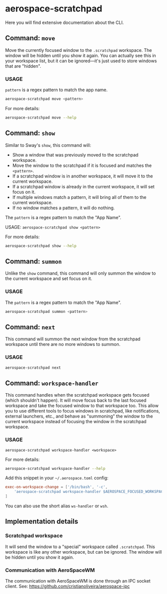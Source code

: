 # aerospace-scratchpad

Here you will find extensive documentation about the CLI.

## Command: `move`

Move the currently focused window to the `.scratchpad` workspace. The window will be hidden until you show it again.
You can actually see this in your workspace list, but it can be ignored—it's just used to store windows that are "hidden".

### USAGE

`pattern` is a regex pattern to match the app name.

```bash
aerospace-scratchpad move <pattern>
```

For more details:
```bash
aerospace-scratchpad move --help
```

## Command: `show`

Similar to Sway's `show`, this command will:

 - Show a window that was previously moved to the scratchpad workspace.
 - Move the window to the scratchpad if it is focused and matches the `<pattern>`.
 - If a scratchpad window is in another workspace, it will move it to the current workspace.
 - If a scratchpad window is already in the current workspace, it will set focus on it.
 - If multiple windows match a pattern, it will bring all of them to the current workspace.
 - If no window matches a pattern, it will do nothing.

The `pattern` is a regex pattern to match the "App Name".

USAGE: `aerospace-scratchpad show <pattern>`

For more details:
```bash
aerospace-scratchpad show --help
```

## Command: `summon`

Unlike the `show` command, this command will only summon the window to the current workspace and set focus on it.

### USAGE

The `pattern` is a regex pattern to match the "App Name".

```bash
aerospace-scratchpad summon <pattern>
```

## Command: `next`

This command will summon the next window from the scratchpad workspace until there are no more windows to summon.

### USAGE

```bash
aerospace-scratchpad next
```

## Command: `workspace-handler`

This command handles when the scratchpad workspace gets focused (which shouldn't happen). It will move focus back to the last focused workspace and take the focused window to that workspace too.
This allow you to use different tools to focus windows in scratchpad, like notifications, external launchers, etc., and behave as "summoning" the window to the current workspace instead of focusing the window
in the scratchpad workspace.

### USAGE

`aerospace-scratchpad workspace-handler <workspace>`

For more details:

```bash
aerospace-scratchpad workspace-handler --help
```

Add this snippet in your `~/.aerospace.toml` config:
```toml
exec-on-workspace-change = ['/bin/bash', '-c',
    'aerospace-scratchpad workspace-handler $AEROSPACE_FOCUSED_WORKSPACE'
]
```
You can also use the short alias `ws-handler` or `wsh`.

## Implementation details

### Scratchpad workspace

It will send the window to a "special" workspace called `.scratchpad`. This workspace is like any other workspace, but can be ignored. The window will be hidden until you show it again.

### Communication with AeroSpaceWM

The communication with AeroSpaceWM is done through an IPC socket client.
See: https://github.com/cristianoliveira/aerospace-ipc
